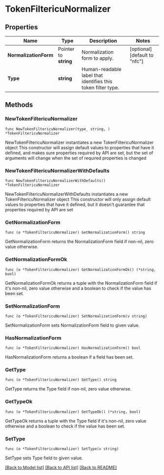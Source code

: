 # TokenFiltericuNormalizer

## Properties

Name | Type | Description | Notes
------------ | ------------- | ------------- | -------------
**NormalizationForm** | Pointer to **string** | Normalization form to apply. | [optional] [default to "nfc"]
**Type** | **string** | Human-readable label that identifies this token filter type. | 

## Methods

### NewTokenFiltericuNormalizer

`func NewTokenFiltericuNormalizer(type_ string, ) *TokenFiltericuNormalizer`

NewTokenFiltericuNormalizer instantiates a new TokenFiltericuNormalizer object
This constructor will assign default values to properties that have it defined,
and makes sure properties required by API are set, but the set of arguments
will change when the set of required properties is changed

### NewTokenFiltericuNormalizerWithDefaults

`func NewTokenFiltericuNormalizerWithDefaults() *TokenFiltericuNormalizer`

NewTokenFiltericuNormalizerWithDefaults instantiates a new TokenFiltericuNormalizer object
This constructor will only assign default values to properties that have it defined,
but it doesn't guarantee that properties required by API are set

### GetNormalizationForm

`func (o *TokenFiltericuNormalizer) GetNormalizationForm() string`

GetNormalizationForm returns the NormalizationForm field if non-nil, zero value otherwise.

### GetNormalizationFormOk

`func (o *TokenFiltericuNormalizer) GetNormalizationFormOk() (*string, bool)`

GetNormalizationFormOk returns a tuple with the NormalizationForm field if it's non-nil, zero value otherwise
and a boolean to check if the value has been set.

### SetNormalizationForm

`func (o *TokenFiltericuNormalizer) SetNormalizationForm(v string)`

SetNormalizationForm sets NormalizationForm field to given value.

### HasNormalizationForm

`func (o *TokenFiltericuNormalizer) HasNormalizationForm() bool`

HasNormalizationForm returns a boolean if a field has been set.

### GetType

`func (o *TokenFiltericuNormalizer) GetType() string`

GetType returns the Type field if non-nil, zero value otherwise.

### GetTypeOk

`func (o *TokenFiltericuNormalizer) GetTypeOk() (*string, bool)`

GetTypeOk returns a tuple with the Type field if it's non-nil, zero value otherwise
and a boolean to check if the value has been set.

### SetType

`func (o *TokenFiltericuNormalizer) SetType(v string)`

SetType sets Type field to given value.



[[Back to Model list]](../README.md#documentation-for-models) [[Back to API list]](../README.md#documentation-for-api-endpoints) [[Back to README]](../README.md)


